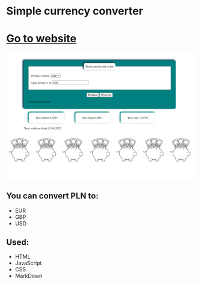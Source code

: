 # Simple currency converter
# [Go to website ](https://beatatokarska.github.io/converter/) 

![demo](https://github.com/BeataTokarska/converter/blob/main/images/converter.png?raw=true)

## You can convert PLN to:
- EUR
- GBP
- USD
## Used:
- HTML
- JavaScript
- CSS
- MarkDown